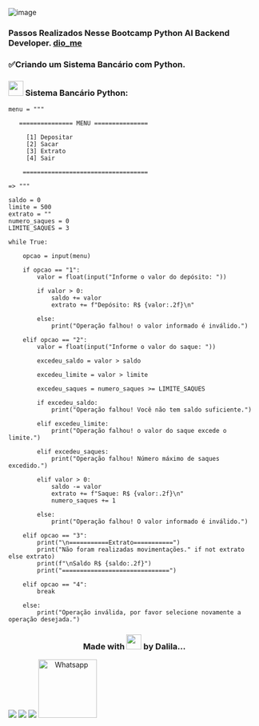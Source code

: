 ![image](https://github.com/DalilaDeveloperMobile/Criando-Sistema-Bancario-Python/assets/29806802/88dcdc9d-d4ca-4f63-866b-6f3497d87e1d)
### Passos Realizados Nesse Bootcamp Python AI Backend Developer. [dio_me](https://www.dio.me/)
### ✅Criando um Sistema Bancário com Python.

### <img src="https://gifs.eco.br/wp-content/uploads/2021/06/gifs-de-coracao-7.gif" width="30px"> Sistema Bancário Python:

```
menu = """

   =============== MENU ===============

     [1] Depositar
     [2] Sacar
     [3] Extrato
     [4] Sair

    ===================================

=> """

saldo = 0
limite = 500
extrato = ""
numero_saques = 0
LIMITE_SAQUES = 3

while True:

    opcao = input(menu)

    if opcao == "1":
        valor = float(input("Informe o valor do depósito: "))

        if valor > 0:
            saldo += valor
            extrato += f"Depósito: R$ {valor:.2f}\n"

        else:
            print("Operação falhou! o valor informado é inválido.")                

    elif opcao == "2":
        valor = float(input("Informe o valor do saque: ")) 

        excedeu_saldo = valor > saldo

        excedeu_limite = valor > limite

        excedeu_saques = numero_saques >= LIMITE_SAQUES

        if excedeu_saldo:
            print("Operação falhou! Você não tem saldo suficiente.")

        elif excedeu_limite:
            print("Operação falhou! o valor do saque excede o limite.")

        elif excedeu_saques:
            print("Operação falhou! Número máximo de saques excedido.")    
    
        elif valor > 0:
            saldo -= valor
            extrato += f"Saque: R$ {valor:.2f}\n"
            numero_saques += 1

        else:
            print("Operação falhou! O valor informado é inválido.")    

    elif opcao == "3":
        print("\n===========Extrato===========")
        print("Não foram realizadas movimentações." if not extrato else extrato)
        print(f"\nSaldo R$ {saldo:.2f}")
        print("==============================")
        
    elif opcao == "4":
        break    

    else:
        print("Operação inválida, por favor selecione novamente a operação desejada.")
```
<h3 align="center"> Made with <img src="https://gifs.eco.br/wp-content/uploads/2021/06/gifs-de-coracao-7.gif" width="30px"> by Dalila...</h3>
<div align="center"  style="display: inline-block">
  <a href="https://www.linkedin.com/in/dalila-cust%C3%B3dio-046076181/" target="_blank"><img src="https://img.shields.io/badge/-LinkedIn-%230077B5?style=for-the-badge&logo=linkedin&logoColor=white" target="_blank"></a> 
  <a href = "mailto:dalila.dalila70@gmail.com"><img src="https://img.shields.io/badge/Gmail-D14836?style=for-the-badge&logo=gmail&logoColor=white" target="_blank"></a>
  <a href="https://instagram.com/dalila.dalila70" target="_blank"><img src="https://img.shields.io/badge/-Instagram-%23E4405F?style=for-the-badge&logo=instagram&logoColor=white" target="_blank"></a>
  <a target="_blank" href="https://api.whatsapp.com/send?phone=5588997138541"><img  alt="Whatsapp" width="117px" src="https://img.shields.io/badge/WhatsApp-25D366?style=for-the-badge&logo=whatsapp&logoColor=white"/></a> 
</div>
